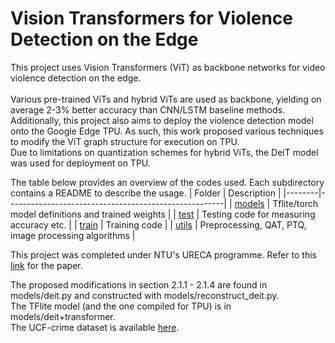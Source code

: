 # Vision Transformers for Violence Detection on the Edge

This project uses Vision Transformers (ViT) as backbone networks for video violence detection on the edge.<br>
<br>
Various pre-trained ViTs and hybrid ViTs are used as backbone, yielding on average 2-3% better accuracy than CNN/LSTM baseline methods.<br>
Additionally, this project also aims to deploy the violence detection model onto the Google Edge TPU. As such, this work proposed various techniques to modify the ViT graph structure for execution on TPU.<br>
Due to limitations on quantization schemes for hybrid ViTs, the DeiT model was used for deployment on TPU.<br>

The table below provides an overview of the codes used. Each subdirectory contains a README to describe the usage.
| Folder | Description                                          |
|--------|------------------------------------------------------|
| [models](https://github.com/edward62740/Vision-Transformers-for-Violence-Detection-on-the-Edge/tree/main/models) | Tflite/torch model definitions and trained weights   |
| [test](https://github.com/edward62740/Vision-Transformers-for-Violence-Detection-on-the-Edge/tree/main/test)   | Testing code for measuring accuracy etc.             |
| [train](https://github.com/edward62740/Vision-Transformers-for-Violence-Detection-on-the-Edge/tree/main/train)  | Training code                                        |
| [utils](https://github.com/edward62740/Vision-Transformers-for-Violence-Detection-on-the-Edge/tree/main/utils)  | Preprocessing, QAT, PTQ, image processing algorithms |

This project was completed under NTU's URECA programme. Refer to this [link]() for the paper.

The proposed modifications in section 2.1.1 - 2.1.4 are found in models/deit.py and constructed with models/reconstruct_deit.py.<br>
The TFlite model (and the one compiled for TPU) is in models/deit+transformer.<br>
The UCF-crime dataset is available [here](https://www.crcv.ucf.edu/projects/real-world/).<br>


